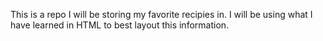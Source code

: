 This is a repo I will be storing my favorite recipies in. 
I will be using what I have learned in HTML to best layout this information.
